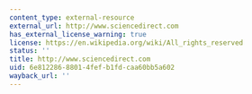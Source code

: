 ```yaml
---
content_type: external-resource
external_url: http://www.sciencedirect.com
has_external_license_warning: true
license: https://en.wikipedia.org/wiki/All_rights_reserved
status: ''
title: http://www.sciencedirect.com
uid: 6e812286-8801-4fef-b1fd-caa60bb5a602
wayback_url: ''
---
```

